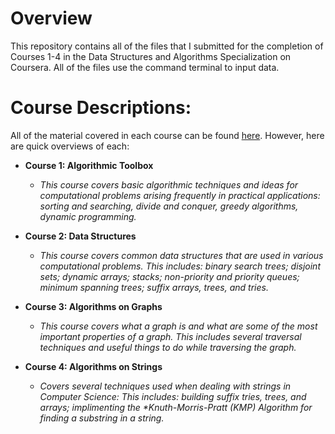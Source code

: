 # Overview

This repository contains all of the files that I submitted for the completion of Courses 1-4 in the Data Structures and Algorithms Specialization on Coursera. All of the files use the command terminal to input data.

# Course Descriptions:

All of the material covered in each course can be found [here](https://www.coursera.org/specializations/data-structures-algorithms). However, here are quick overviews of each:

  * **Course 1: Algorithmic Toolbox**
    * _This course covers basic algorithmic techniques and ideas for computational problems arising     frequently in practical applications: sorting and searching, divide and conquer, greedy algorithms, dynamic programming._
 
  * **Course 2: Data Structures**
    * _This course covers common data structures that are used in various computational problems. This includes: binary search trees; disjoint sets; dynamic arrays; stacks; non-priority and priority
queues; minimum spanning trees; suffix arrays, trees, and tries._

  * **Course 3: Algorithms on Graphs**
    * _This course covers what a graph is and what are some of the most important properties of a graph. This includes several traversal techniques and useful things to do while traversing the graph._

  * **Course 4: Algorithms on Strings**
    * _Covers several techniques used when dealing with strings in Computer Science: This includes: building suffix tries, trees, and arrays; implimenting the *Knuth-Morris-Pratt (KMP) Algorithm for finding a substring in a string._
    
